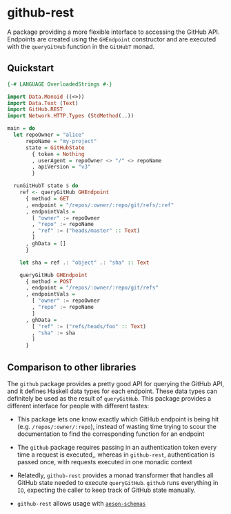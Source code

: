 # github-rest

A package providing a more flexible interface to accessing the GitHub API.
Endpoints are created using the `GHEndpoint` constructor and are executed with
the `queryGitHub` function in the `GitHubT` monad.

## Quickstart

```haskell
{-# LANGUAGE OverloadedStrings #-}

import Data.Monoid ((<>))
import Data.Text (Text)
import GitHub.REST
import Network.HTTP.Types (StdMethod(..))

main = do
  let repoOwner = "alice"
      repoName = "my-project"
      state = GitHubState
        { token = Nothing
        , userAgent = repoOwner <> "/" <> repoName
        , apiVersion = "v3"
        }

  runGitHubT state $ do
    ref <- queryGitHub GHEndpoint
      { method = GET
      , endpoint = "/repos/:owner/:repo/git/refs/:ref"
      , endpointVals =
        [ "owner" := repoOwner
        , "repo" := repoName
        , "ref" := ("heads/master" :: Text)
        ]
      , ghData = []
      }

    let sha = ref .: "object" .: "sha" :: Text

    queryGitHub GHEndpoint
      { method = POST
      , endpoint = "/repos/:owner/:repo/git/refs"
      , endpointVals =
        [ "owner" := repoOwner
        , "repo" := repoName
        ]
      , ghData =
        [ "ref" := ("refs/heads/foo" :: Text)
        , "sha" := sha
        ]
      }
```

## Comparison to other libraries

The `github` package provides a pretty good API for querying the GitHub API,
and it defines Haskell data types for each endpoint. These data types can
definitely be used as the result of `queryGitHub`. This package provides a
different interface for people with different tastes:

* This package lets one know exactly which GitHub endpoint is being hit
  (e.g. `/repos/:owner/:repo`), instead of wasting time trying to scour the
  documentation to find the corresponding function for an endpoint

* The `github` package requires passing in an authentication token every time
  a request is executed,, whereas in `github-rest`, authentication
  is passed once, with requests executed in one monadic context

* Relatedly, `github-rest` provides a monad transformer that handles all GitHub
  state needed to execute `queryGitHub`. `github` runs everything in `IO`,
  expecting the caller to keep track of GitHub state manually.

* `github-rest` allows usage with [`aeson-schemas`](http://hackage.haskell.org/package/aeson-schemas)
